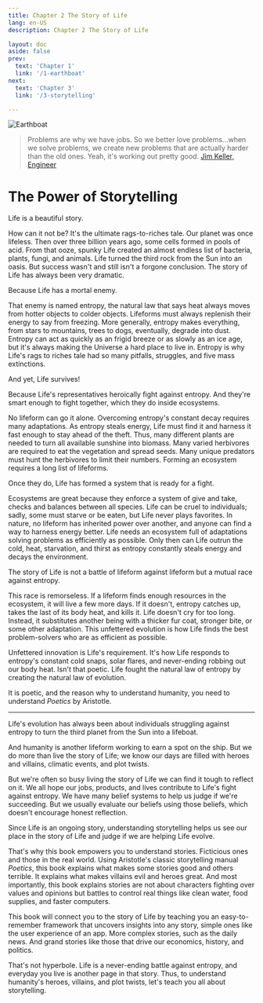 ```yaml
---
title: Chapter 2 The Story of Life
lang: en-US
description: Chapter 2 The Story of Life

layout: doc
aside: false
prev:
  text: 'Chapter 1'
  link: '/1-earthboat'
next:
  text: 'Chapter 3'
  link: '/3-storytelling'

---
```


<!-- <https://www.quora.com/What-is-entropy-in-laymans-terms/answers/17058625>
<https://en.m.wikipedia.org/w/index.php?title=What_Is_Life%3F&_(Schr%C3%B6dinger)=>
<Note somewhere that this is not a scientific breakdown. A general observation that things get colder and more disorganized, and life requries heat and organization to prosper.> -->

![Earthboat](/assets/img/evolution-spiral-illustration2.png)

>Problems are why we have jobs. So we better love problems...when we solve problems, we create new problems that are actually harder than the old ones. Yeah, it's working out pretty good.
[Jim Keller, Engineer ](https://youtu.be/EFWUp39VTYw?t=48)

# The Power of Storytelling

Life is a beautiful story.

How can it not be? It's the ultimate rags-to-riches tale. Our planet was once lifeless. Then over three billion years ago, some cells formed in pools of acid. From that ooze, spunky Life created an almost endless list of bacteria, plants, fungi, and animals. Life turned the third rock from the Sun into an oasis. But success wasn't and still isn't a forgone conclusion. The story of Life has always been very dramatic.

Because Life has a mortal enemy.

That enemy is named entropy, the natural law that says heat always moves from hotter objects to colder objects. Lifeforms must always replenish their energy to say from freezing. More generally, entropy makes everything, from stars to mountains, trees to dogs, eventually, degrade into dust. Entropy can act as quickly as an frigid breeze or as slowly as an ice age, but it's always making the Universe a hard place to live in. Entropy is why Life's rags to riches tale had so many pitfalls, struggles, and five mass extinctions.

And yet, Life survives!

Because Life's representatives heroically fight against entropy. And they're smart enough to fight together, which they do inside ecosystems.

No lifeform can go it alone. Overcoming entropy's constant decay requires many adaptations. As entropy steals energy, Life must find it and harness it fast enough to stay ahead of the theft. Thus, many different plants are needed to turn all available sunshine into biomass. Many varied herbivores are required to eat the vegetation and spread seeds. Many unique predators must hunt the herbivores to limit their numbers. Forming an ecosystem requires a long list of lifeforms. 

Once they do, Life has formed a system that is ready for a fight.

Ecosystems are great because they enforce a system of give and take, checks and balances between all species. Life can be cruel to individuals; sadly, some must starve or be eaten, but Life never plays favorites. In nature, no lifeform has inherited power over another, and anyone can find a way to harness energy better. Life needs an ecosystem full of adaptations solving problems as efficiently as possible. Only then can Life outrun the cold, heat, starvation, and thirst as entropy constantly steals energy and decays the environment.

The story of Life is not a battle of lifeform against lifeform but a mutual race against entropy.

This race is remorseless. If a lifeform finds enough resources in the ecosystem, it will live a few more days. If it doesn't, entropy catches up, takes the last of its body heat, and kills it. Life doesn't cry for too long. Instead, it substitutes another being with a thicker fur coat, stronger bite, or some other adaptation. This unfettered evolution is how Life finds the best problem-solvers who are as efficient as possible.

Unfettered innovation is Life's requirement. It's how Life responds to entropy's constant cold snaps, solar flares, and never-ending robbing out our body heat. Isn't that poetic. Life fought the natural law of entropy by creating the natural law of evolution. 

It is poetic, and the reason why to understand humanity, you need to understand _Poetics_ by Aristotle.

---

Life's evolution has always been about individuals struggling against entropy to turn the third planet from the Sun into a lifeboat.

And humanity is another lifeform working to earn a spot on the ship. But we do more than live the story of Life; we know our days are filled with heroes and villains, climatic events, and plot twists.

But we're often so busy living the story of Life we can find it tough to reflect on it. We all hope our jobs, products, and lives contribute to Life's fight against entropy. We have many belief systems to help us judge if we're succeeding. But we usually evaluate our beliefs using those beliefs, which doesn't encourage honest reflection.

Since Life is an ongoing story, understanding storytelling helps us see our place in the story of Life and judge if we are helping Life evolve.

That's why this book empowers you to understand stories. Ficticious ones and those in the real world. Using Aristotle's classic storytelling manual _Poetics_, this book explains what makes some stories good and others terrible. It explains what makes villains evil and heroes great. And most importantly, this book explains stories are not about characters fighting over values and opinions but battles to control real things like clean water, food supplies, and faster computers.

This book will connect you to the story of Life by teaching you an easy-to-remember framework that uncovers insights into any story, simple ones like the user experience of an app. More complex stories, such as the daily news. And grand stories like those that drive our economics, history, and politics.

That's not hyperbole. Life is a never-ending battle against entropy, and everyday you live is another page in that story. Thus, to understand humanity's heroes, villains, and plot twists, let's teach you all about storytelling.